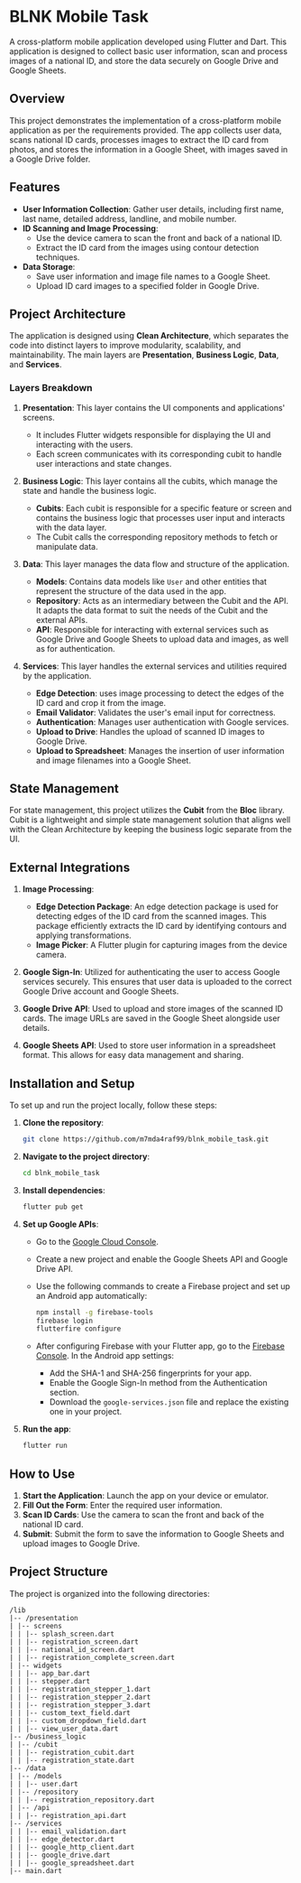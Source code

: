 # BLNK Mobile Task

A cross-platform mobile application developed using Flutter and Dart. This application is designed to collect basic user information, scan and process images of a national ID, and store the data securely on Google Drive and Google Sheets.

## Overview

This project demonstrates the implementation of a cross-platform mobile application as per the requirements provided. The app collects user data, scans national ID cards, processes images to extract the ID card from photos, and stores the information in a Google Sheet, with images saved in a Google Drive folder.

## Features

- **User Information Collection**: Gather user details, including first name, last name, detailed address, landline, and mobile number.
- **ID Scanning and Image Processing**:
  - Use the device camera to scan the front and back of a national ID.
  - Extract the ID card from the images using contour detection techniques.
- **Data Storage**:
  - Save user information and image file names to a Google Sheet.
  - Upload ID card images to a specified folder in Google Drive.

## Project Architecture

The application is designed using **Clean Architecture**, which separates the code into distinct layers to improve modularity, scalability, and maintainability. The main layers are **Presentation**, **Business Logic**, **Data**, and **Services**.

### Layers Breakdown

1. **Presentation**: This layer contains the UI components and applications' screens.
   - It includes Flutter widgets responsible for displaying the UI and interacting with the users.
   - Each screen communicates with its corresponding cubit to handle user interactions and state changes.

2. **Business Logic**: This layer contains all the cubits, which manage the state and handle the business logic.
   - **Cubits**: Each cubit is responsible for a specific feature or screen and contains the business logic that processes user input and interacts with the data layer.
   - The Cubit calls the corresponding repository methods to fetch or manipulate data.

3. **Data**: This layer manages the data flow and structure of the application.
   - **Models**: Contains data models like `User` and other entities that represent the structure of the data used in the app.
   - **Repository**: Acts as an intermediary between the Cubit and the API. It adapts the data format to suit the needs of the Cubit and the external APIs.
   - **API**: Responsible for interacting with external services such as Google Drive and Google Sheets to upload data and images, as well as for authentication.

4. **Services**: This layer handles the external services and utilities required by the application.
   - **Edge Detection**: uses image processing to detect the edges of the ID card and crop it from the image.
   - **Email Validator**: Validates the user's email input for correctness.
   - **Authentication**: Manages user authentication with Google services.
   - **Upload to Drive**: Handles the upload of scanned ID images to Google Drive.
   - **Upload to Spreadsheet**: Manages the insertion of user information and image filenames into a Google Sheet.

## State Management

For state management, this project utilizes the **Cubit** from the **Bloc** library. Cubit is a lightweight and simple state management solution that aligns well with the Clean Architecture by keeping the business logic separate from the UI.

## External Integrations

1. **Image Processing**:
   - **Edge Detection Package**: An edge detection package is used for detecting edges of the ID card from the scanned images. This package efficiently extracts the ID card by identifying contours and applying transformations.
   - **Image Picker**: A Flutter plugin for capturing images from the device camera.

2. **Google Sign-In**: Utilized for authenticating the user to access Google services securely. This ensures that user data is uploaded to the correct Google Drive account and Google Sheets.

3. **Google Drive API**: Used to upload and store images of the scanned ID cards. The image URLs are saved in the Google Sheet alongside user details.

4. **Google Sheets API**: Used to store user information in a spreadsheet format. This allows for easy data management and sharing.

## Installation and Setup

To set up and run the project locally, follow these steps:

1. **Clone the repository**:

    ```bash
    git clone https://github.com/m7mda4raf99/blnk_mobile_task.git
    ```

2. **Navigate to the project directory**:

    ```bash
    cd blnk_mobile_task
    ```

3. **Install dependencies**:

    ```bash
    flutter pub get
    ```

4. **Set up Google APIs**:

   - Go to the [Google Cloud Console](https://console.cloud.google.com/).
   - Create a new project and enable the Google Sheets API and Google Drive API.
   - Use the following commands to create a Firebase project and set up an Android app automatically:

     ```bash
     npm install -g firebase-tools 
     firebase login
     flutterfire configure
     ```
   
   - After configuring Firebase with your Flutter app, go to the [Firebase Console](https://console.firebase.google.com/). In the Android app settings:
     - Add the SHA-1 and SHA-256 fingerprints for your app.
     - Enable the Google Sign-In method from the Authentication section.
     - Download the `google-services.json` file and replace the existing one in your project.

5. **Run the app**:

    ```bash
    flutter run
    ```

## How to Use

1. **Start the Application**: Launch the app on your device or emulator.
2. **Fill Out the Form**: Enter the required user information.
3. **Scan ID Cards**: Use the camera to scan the front and back of the national ID card.
4. **Submit**: Submit the form to save the information to Google Sheets and upload images to Google Drive.

## Project Structure

The project is organized into the following directories:

`````
/lib
|-- /presentation 
| |-- screens
| | |-- splash_screen.dart
| | |-- registration_screen.dart
| | |-- national_id_screen.dart
| | |-- registration_complete_screen.dart
| |-- widgets
| | |-- app_bar.dart
| | |-- stepper.dart
| | |-- registration_stepper_1.dart
| | |-- registration_stepper_2.dart
| | |-- registration_stepper_3.dart
| | |-- custom_text_field.dart
| | |-- custom_dropdown_field.dart
| | |-- view_user_data.dart
|-- /business_logic 
| |-- /cubit
| | |-- registration_cubit.dart
| | |-- registration_state.dart
|-- /data 
| |-- /models 
| | |-- user.dart 
| |-- /repository 
| | |-- registration_repository.dart 
| |-- /api 
| | |-- registration_api.dart 
|-- /services 
| | |-- email_validation.dart 
| | |-- edge_detector.dart 
| | |-- google_http_client.dart 
| | |-- google_drive.dart 
| | |-- google_spreadsheet.dart
|-- main.dart
`````
